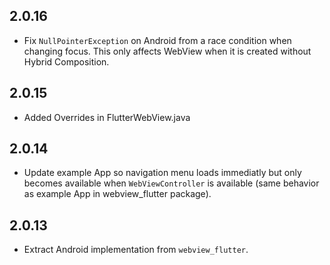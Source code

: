 ## 2.0.16

* Fix `NullPointerException` on Android from a race condition when changing focus. This only affects
WebView when it is created without Hybrid Composition.

## 2.0.15

* Added Overrides in  FlutterWebView.java 
  
## 2.0.14

* Update example App so navigation menu loads immediatly but only becomes available when `WebViewController` is available (same behavior as example App in webview_flutter package). 

## 2.0.13

* Extract Android implementation from `webview_flutter`.

